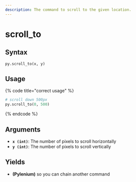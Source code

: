 ```yaml
---
description: The command to scroll to the given location.
---
```


# scroll\_to

## Syntax

```text
py.scroll_to(x, y)
```

## Usage

{% code title="correct usage" %}
```python
# scroll down 500px
py.scroll_to(0, 500)
```
{% endcode %}

## Arguments

* **`x (int)`**: The number of pixels to scroll horizontally
* **`y (int)`**: The number of pixels to scroll vertically

## Yields

* **\(Pylenium\)** so you can chain another command

